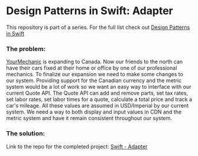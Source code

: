 <h1>Design Patterns in Swift: Adapter</h1>
This repository is part of a series. For the full list check out <a href="https://shirazian.wordpress.com/2016/04/11/design-patterns-in-swift/">Design Patterns in Swift</a>

<h3>The problem:</h3>
<a href="http://www.yourmechanic.com">YourMechanic</a> is expanding to Canada. Now our friends to the north can have their cars fixed at their home or office by one of our professional mechanics. To finalize our expansion we need to make some changes to our system. Providing support for the Canadian currency and the metric system would be a lot of work so we want an easy way to interface with our current Quote API. The Quote API can add and remove parts, set tax rates, set labor rates, set labor times for a quote, calculate a total price and track a car's mileage. All these values are assumed in USD/Imperial by our current system. We need a way to both display and input values in CDN and the metric system and have it remain consistent throughout our system. 

<!--more-->

<h3>The solution:</h3>

Link to the repo for the completed project: <a href="https://github.com/kingreza/Swift-Adapter">Swift - Adapter</a>
